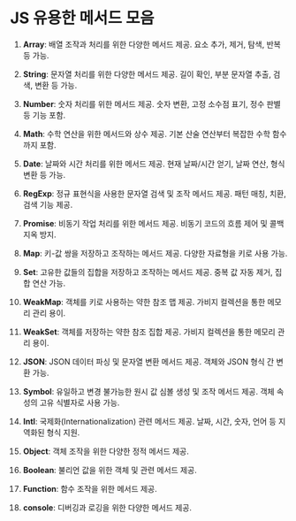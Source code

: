 # JS 유용한 메서드 모음

1. **Array**: 배열 조작과 처리를 위한 다양한 메서드 제공. 요소 추가, 제거, 탐색, 반복 등 가능.

2. **String**: 문자열 처리를 위한 다양한 메서드 제공. 길이 확인, 부분 문자열 추출, 검색, 변환 등 가능.

3. **Number**: 숫자 처리를 위한 메서드 제공. 숫자 변환, 고정 소수점 표기, 정수 판별 등 기능 포함.

4. **Math**: 수학 연산을 위한 메서드와 상수 제공. 기본 산술 연산부터 복잡한 수학 함수까지 포함.

5. **Date**: 날짜와 시간 처리를 위한 메서드 제공. 현재 날짜/시간 얻기, 날짜 연산, 형식 변환 등 가능.

6. **RegExp**: 정규 표현식을 사용한 문자열 검색 및 조작 메서드 제공. 패턴 매칭, 치환, 검색 기능 제공.

7. **Promise**: 비동기 작업 처리를 위한 메서드 제공. 비동기 코드의 흐름 제어 및 콜백 지옥 방지.

8. **Map**: 키-값 쌍을 저장하고 조작하는 메서드 제공. 다양한 자료형을 키로 사용 가능.

9. **Set**: 고유한 값들의 집합을 저장하고 조작하는 메서드 제공. 중복 값 자동 제거, 집합 연산 가능.

10. **WeakMap**: 객체를 키로 사용하는 약한 참조 맵 제공. 가비지 컬렉션을 통한 메모리 관리 용이.

11. **WeakSet**: 객체를 저장하는 약한 참조 집합 제공. 가비지 컬렉션을 통한 메모리 관리 용이.

12. **JSON**: JSON 데이터 파싱 및 문자열 변환 메서드 제공. 객체와 JSON 형식 간 변환 가능.

13. **Symbol**: 유일하고 변경 불가능한 원시 값 심볼 생성 및 조작 메서드 제공. 객체 속성의 고유 식별자로 사용 가능.

14. **Intl**: 국제화(Internationalization) 관련 메서드 제공. 날짜, 시간, 숫자, 언어 등 지역화된 형식 지원.

15. **Object**: 객체 조작을 위한 다양한 정적 메서드 제공.

16. **Boolean**: 불리언 값을 위한 객체 및 관련 메서드 제공.

17. **Function**: 함수 조작을 위한 메서드 제공.

18. **console**: 디버깅과 로깅을 위한 다양한 메서드 제공.
